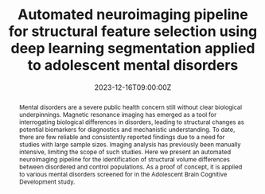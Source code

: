 ---
title: Automated neuroimaging pipeline for structural feature selection using deep learning segmentation applied to adolescent mental disorders

event: Medical Imaging Meets NeurIPS Workshop
event_url: https://sites.google.com/view/med-neurips2023

location: "NeurIPS"
address:
  street: Ernest N. Morial Convention Center
  city: New Orleans
  region: LA
  postcode: '70130'
  country: United States

summary: ""
abstract: "Mental disorders are a severe public health concern still without clear biological underpinnings. Magnetic resonance imaging has emerged as a tool for interrogating biological differences in disorders, leading to structural changes as potential biomarkers for diagnostics and mechanistic understanding. To date, there are few reliable and consistently reported findings due to a need for studies with large sample sizes. Imaging analysis has previously been manually intensive, limiting the scope of such studies. Here we present an automated neuroimaging pipeline for the identification of structural volume differences between disordered and control populations. As a proof of concept, it is applied to various mental disorders screened for in the Adolescent Brain Cognitive Development study."

# Talk start and end times.
#   End time can optionally be hidden by prefixing the line with `#`.
date: "2023-12-16T09:00:00Z"
#date_end: "2030-06-01T15:00:00Z"
all_day: false

# Schedule page publish date (NOT talk date).
publishDate: "2017-01-01T00:00:00Z"

authors: []
tags: []

# Is this a featured talk? (true/false)
featured: false

image:
  caption: ''
  focal_point: Right

links:
url_code: ""
url_pdf: "uploads/nips-poster.pdf"
url_slides: ""
url_video: ""

# Markdown Slides (optional).
#   Associate this talk with Markdown slides.
#   Simply enter your slide deck's filename without extension.
#   E.g. `slides = "example-slides"` references `content/slides/example-slides.md`.
#   Otherwise, set `slides = ""`.
slides: ""

# Projects (optional).
#   Associate this post with one or more of your projects.
#   Simply enter your project's folder or file name without extension.
#   E.g. `projects = ["internal-project"]` references `content/project/deep-learning/index.md`.
#   Otherwise, set `projects = []`.
projects: []
---